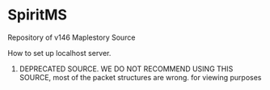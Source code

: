 # SpiritMS
Repository of v146 Maplestory Source

How to set up localhost server.

1. DEPRECATED SOURCE. WE DO NOT RECOMMEND USING THIS SOURCE, most of the packet structures are wrong. for viewing purposes
